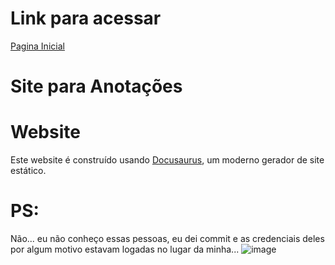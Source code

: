 # Link para acessar

[Pagina Inicial](https://pcastroneto.github.io/gh-senai-ads-castro/)

# Site para Anotações

# Website

Este website é construído usando [Docusaurus](https://docusaurus.io/), um moderno gerador de site estático.


# PS:
Não... eu não conheço essas pessoas, eu dei commit e as credenciais deles por algum motivo estavam logadas no lugar da minha...
![image](https://github.com/user-attachments/assets/8018dbbd-c573-4244-83d6-f20c850b1eb9)
